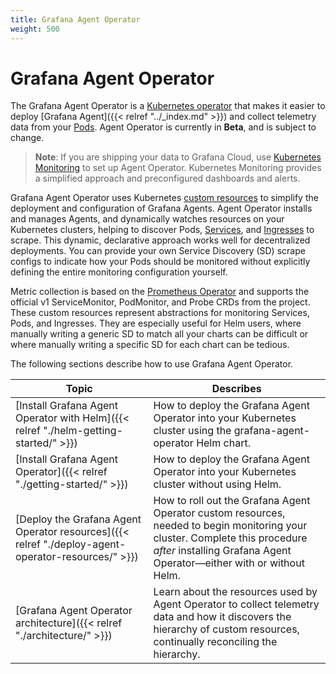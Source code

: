 ```yaml
---
title: Grafana Agent Operator
weight: 500
---
```


# Grafana Agent Operator

The Grafana Agent Operator is a [Kubernetes operator](https://www.cncf.io/blog/2022/06/15/kubernetes-operators-what-are-they-some-examples/) that makes it easier to
deploy [Grafana Agent]({{< relref "../_index.md" >}}) and collect telemetry data from your [Pods](https://kubernetes.io/docs/concepts/workloads/pods/).
Agent Operator is currently in **Beta**, and is subject to change.

> **Note**: If you are shipping your data to Grafana Cloud, use [Kubernetes Monitoring](https://grafana.com/docs/grafana-cloud/kubernetes-monitoring/) to set up Agent Operator. Kubernetes Monitoring provides a simplified approach and preconfigured dashboards and alerts.

Grafana Agent Operator uses Kubernetes [custom resources](https://kubernetes.io/docs/concepts/extend-kubernetes/api-extension/custom-resources/) to simplify the deployment and configuration of Grafana Agents. Agent Operator installs and manages Agents, and dynamically watches resources on your Kubernetes clusters, helping to discover Pods, [Services](https://kubernetes.io/docs/concepts/services-networking/service/), and [Ingresses](https://kubernetes.io/docs/concepts/services-networking/ingress/) to scrape. This dynamic, declarative approach works well for decentralized deployments. You can provide your own Service Discovery (SD) scrape configs to indicate how your Pods should be monitored without explicitly defining the entire monitoring configuration yourself.

Metric collection is based on the [Prometheus
Operator](https://github.com/prometheus-operator/prometheus-operator) and
supports the official v1 ServiceMonitor, PodMonitor, and Probe CRDs from the
project. These custom resources represent abstractions for monitoring Services,
Pods, and Ingresses. They are especially useful for Helm users, where manually
writing a generic SD to match all your charts can be difficult or where manually writing a specific SD for each chart can be tedious.

The following sections describe how to use Grafana Agent Operator. 

| Topic | Describes |
|---|---|
| [Install Grafana Agent Operator with Helm]({{< relref "./helm-getting-started/" >}}) | How to deploy the Grafana Agent Operator into your Kubernetes cluster using the grafana-agent-operator Helm chart. |
| [Install Grafana Agent Operator]({{< relref "./getting-started/" >}}) | How to deploy the Grafana Agent Operator into your Kubernetes cluster without using Helm. |
| [Deploy the Grafana Agent Operator resources]({{< relref "./deploy-agent-operator-resources/" >}}) | How to roll out the Grafana Agent Operator custom resources, needed to begin monitoring your cluster. Complete this procedure *after* installing Grafana Agent Operator&mdash;either with or without Helm. | 
| [Grafana Agent Operator architecture]({{< relref "./architecture/" >}}) | Learn about the resources used by Agent Operator to collect telemetry data and how it discovers the hierarchy of custom resources, continually reconciling the hierarchy.  |
